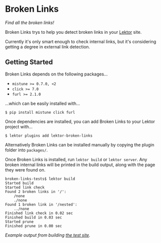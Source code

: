 # Broken Links

*Find all the broken links!*

Broken Links trys to help you detect broken links in your [Lektor](https://www.getlektor.com/) site.

Currently it's only smart enough to check internal links, but it's considering getting a degree in external link detection.

## Getting Started

Broken Links depends on the following packages...
* `mistune >= 0.7.0, <2`
* `click >= 7.0`
* `furl >= 2.1.0`

...which can be easily installed with...

```
$ pip install mistune click furl
```

Once dependencies are installed, you can add Broken Links to your Lektor project with...

```
$ lektor plugins add lektor-broken-links
```

Alternatively Broken Links can be installed manually by copying the plugin folder into `packages/`.

Once Broken Links is installed, run `lektor build` or `lektor server`. Any broken internal links will be printed in the build output, along with the page they were found on.

```
broken-links-tests$ lektor build
Started build
Started link check
Found 2 broken links in '/':
    /none
    ./none
Found 1 broken link in '/nested':
    ../none
Finished link check in 0.02 sec
Finished build in 0.03 sec
Started prune
Finished prune in 0.00 sec
```
*Example output from building [the test site](https://github.com/RotationMatrix/broken-links-tests).*
